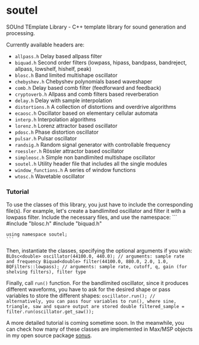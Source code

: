 # soutel
SOUnd TEmplate Library - C++ template library for sound generation and processing. 

Currently available headers are:

* `allpass.h` Delay based allpass filter
* `biquad.h` Second order filters (lowpass, hipass, bandpass, bandreject, allpass, lowshelf, hishelf, peak)
* `blosc.h` Band limited multishape oscillator
* `chebyshev.h` Chebyshev polynomials based waveshaper
* `comb.h` Delay based comb filter (feedforward and feedback)
* `cryptoverb.h` Allpass and comb filters based reverberation
* `delay.h` Delay with sample interpolation
* `distortions.h` A collection of distortions and overdrive algorithms
* `ecaosc.h` Oscillator based on elementary cellular automata
* `interp.h` Interpolation algorithms
* `lorenz.h` Lorenz attractor based oscillator
* `pdosc.h` Phase distortion oscillator
* `pulsar.h` Pulsar oscillator
* `randsig.h` Random signal generator with controllable frequency
* `roessler.h` Rössler attractor based oscillator
* `simpleosc.h` Simple non bandlimited multishape oscillator
* `soutel.h` Utility header file that includes all the single modules
* `window_functions.h` A series of window functions
* `wtosc.h` Wavetable oscillator

### Tutorial

To use the classes of this library, you just have to include the corresponding file(s). For example, let's create a bandlimited oscillator and filter it with a lowpass filter.
Include the necessary files, and use the namespace:
    ```
    #include "blosc.h"
    #include "biquad.h"
     
    using namespace soutel;
    ```

Then, instantiate the classes, specifying the optional arguments if you wish:
    ```
    BLOsc<double> oscillator(44100.0, 440.0); // arguments: sample rate and frequency
    Biquad<double> filter(44100.0, 880.0, 2.0, 1.0, BQFilters::lowpass); // arguments: sample rate, cutoff, q, gain (for shelving filters), filter type
    ```

Finally, call `run()` function. For the bandlimited oscillator, since it produces different waveforms, you have to ask for the desired shape or pass variables to store the different shapes:
    ```
    oscillator.run(); // alternatively, you can pass four variables to run(), where sine, triangle, saw and square output are stored
    double filtered_sample = filter.run(oscillator.get_saw());
    ```

A more detailed tutorial is coming sometime soon. In the meanwhile, you can check how many of these classes are implemented in Max/MSP objects in my open source package [sonus](https://github.com/valeriorlandini/sonus).
